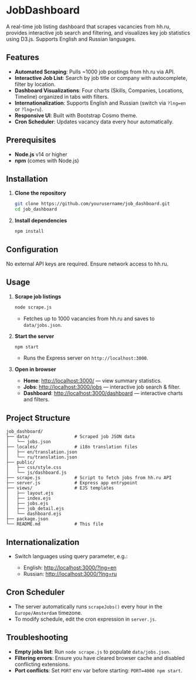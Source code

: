 # JobDashboard

A real-time job listing dashboard that scrapes vacancies from hh.ru, provides interactive job search and filtering, and visualizes key job statistics using D3.js. Supports English and Russian languages.

## Features

* **Automated Scraping**: Pulls \~1000 job postings from hh.ru via API.
* **Interactive Job List**: Search by job title or company with autocomplete, filter by location.
* **Dashboard Visualizations**: Four charts (Skills, Companies, Locations, Timeline) organized in tabs with filters.
* **Internationalization**: Supports English and Russian (switch via `?lng=en` or `?lng=ru`).
* **Responsive UI**: Built with Bootstrap Cosmo theme.
* **Cron Scheduler**: Updates vacancy data every hour automatically.

## Prerequisites

* **Node.js** v14 or higher
* **npm** (comes with Node.js)

## Installation

1. **Clone the repository**

   ```bash
   git clone https://github.com/yourusername/job_dashboard.git
   cd job_dashboard
   ```

2. **Install dependencies**

   ```bash
   npm install
   ```

## Configuration

No external API keys are required. Ensure network access to hh.ru.

## Usage

1. **Scrape job listings**

   ```bash
   node scrape.js
   ```

   * Fetches up to 1000 vacancies from hh.ru and saves to `data/jobs.json`.

2. **Start the server**

   ```bash
   npm start
   ```

   * Runs the Express server on `http://localhost:3000`.

3. **Open in browser**

   * **Home**: [http://localhost:3000/](http://localhost:3000/) — view summary statistics.
   * **Jobs**: [http://localhost:3000/jobs](http://localhost:3000/jobs) — interactive job search & filter.
   * **Dashboard**: [http://localhost:3000/dashboard](http://localhost:3000/dashboard) — interactive charts and filters.

## Project Structure

```
job_dashboard/
├── data/                 # Scraped job JSON data
│   └── jobs.json
├── locales/              # i18n translation files
│   ├── en/translation.json
│   └── ru/translation.json
├── public/
│   ├── css/style.css
│   └── js/dashboard.js
├── scrape.js             # Script to fetch jobs from hh.ru API
├── server.js             # Express app entrypoint
├── views/                # EJS templates
│   ├── layout.ejs
│   ├── index.ejs
│   ├── jobs.ejs
│   ├── job_detail.ejs
│   └── dashboard.ejs
├── package.json
└── README.md             # This file
```

## Internationalization

* Switch languages using query parameter, e.g.:

  * English: [http://localhost:3000/?lng=en](http://localhost:3000/?lng=en)
  * Russian: [http://localhost:3000/?lng=ru](http://localhost:3000/?lng=ru)

## Cron Scheduler

* The server automatically runs `scrapeJobs()` every hour in the `Europe/Amsterdam` timezone.
* To modify schedule, edit the cron expression in `server.js`.

## Troubleshooting

* **Empty jobs list**: Run `node scrape.js` to populate `data/jobs.json`.
* **Filtering errors**: Ensure you have cleared browser cache and disabled conflicting extensions.
* **Port conflicts**: Set `PORT` env var before starting: `PORT=4000 npm start`.
